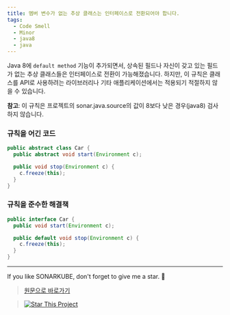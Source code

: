 ```yaml
---
title: 멤버 변수가 없는 추상 클래스는 인터페이스로 전환되어야 합니다.
tags:
  - Code Smell
  - Minor
  - java8
  - java
---
```


Java 8에 `default method` 기능이 추가되면서, 상속된 필드나 자신이 갖고 있는 필드가 없는 추상 클래스들은 인터페이스로 전환이 가능해졌습니다.
하지만, 이 규칙은 클래스를 API로 사용하려는 라이브러리나 기타 애플리케이션에서는 적용되기 적절하지 않을 수 있습니다.

**참고**: 이 규칙은 프로젝트의 sonar.java.source의 값이 8보다 낮은 경우(java8) 검사하지 않습니다.

### 규칙을 어긴 코드

```java
public abstract class Car {
  public abstract void start(Environment c);

  public void stop(Environment c) {
    c.freeze(this);
  }
}
```

### 규칙을 준수한 해결책

```java
public interface Car {
  public void start(Environment c);

  public default void stop(Environment c) {
    c.freeze(this);
  }
}
```

---

If you like SONARKUBE, don't forget to give me a star. :star2:

> [원문으로 바로가기](https://rules.sonarsource.com/java/tag/java8/RSPEC-1610)

> [![Star This Project](https://img.shields.io/github/stars/kantabile/sonarkube.svg?label=Stars&style=social)](https://github.com/kantabile/sonarkube)
